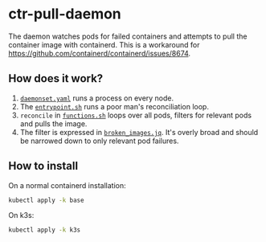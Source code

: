 # ctr-pull-daemon

The daemon watches pods for failed containers and attempts to pull the container image with containerd.
This is a workaround for https://github.com/containerd/containerd/issues/8674.

## How does it work?

1. [`daemonset.yaml`](base/daemonset.yaml) runs a process on every node.
2. The [`entrypoint.sh`](base/entrypoint.sh) runs a poor man's reconciliation loop.
3. `reconcile` in [`functions.sh`](base/functions.sh) loops over all pods, filters for relevant pods and pulls the image.
4. The filter is expressed in [`broken_images.jq`](base/broken_images.jq). It's overly broad and should be narrowed down to only relevant pod failures.

## How to install

On a normal containerd installation:

```sh
kubectl apply -k base
```

On k3s:

```sh
kubectl apply -k k3s
```
